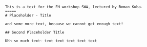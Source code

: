 	This is a text for the FH workshop SWA, lectured by Roman Kuba.
	=====
	# Placeholder - Title

	and some more text, because we cannot get enough text!
	
	## Second Placeholder Title
	
	Uhh so much text~ text text text text text
